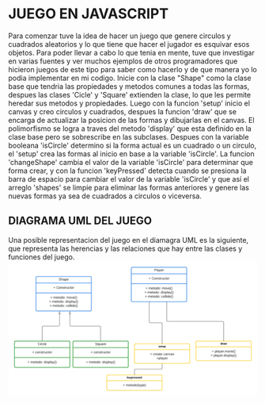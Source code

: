 # JUEGO EN JAVASCRIPT

Para comenzar tuve la idea de hacer un juego que genere circulos y cuadrados aleatorios y lo que tiene que hacer el jugador es esquivar esos objetos.
Para poder llevar a cabo lo que tenia en mente, tuve que investigar en varias fuentes y ver muchos ejemplos de otros programadores que hicieron juegos de este tipo para saber como hacerlo y de que manera yo lo podia implementar en mi codigo.
Inicie con la clase "Shape" como la clase base que tendria las propiedades y metodos comunes a todas las formas, despues las clases 'Cicle' y 'Square' extienden la clase, lo que les permite heredar sus metodos y propiedades.
Luego con la funcion 'setup' inicio el canvas y creo circulos y cuadrados, despues la funcion 'draw' que se encarga de actualizar la posicion de las formas y dibujarlas en el canvas. El polimorfismo se logra a traves del metodo 'display' que esta definido en la clase base pero se sobrescribe en las subclases.
Despues con la variable booleana 'isCircle' determino si la forma actual es un cuadrado o un circulo, el 'setup' crea las formas al inicio en base a la variable 'isCircle'.
La funcion 'changeShape' cambia el valor de la variable 'isCircle' para determinar que forma crear,  y con la funcion 'keyPressed' detecta cuando se presiona la barra de espacio para cambiar el valor de la variable 'isCircle' y que así el arreglo 'shapes' se limpie para eliminar las formas anteriores y genere las nuevas formas ya sea de cuadrados a circulos o viceversa.

## DIAGRAMA UML DEL JUEGO
Una posible representacion del juego en el diamagra UML es la siguiente, que representa las herencias y las relaciones que hay entre las clases y funciones del juego.
![](https://github.com/DRB03/FigurasFork/blob/main/diagrama%20del%20juego%20javascript.png)
